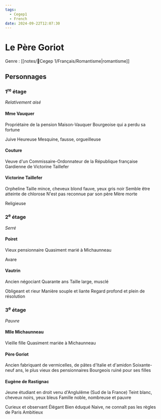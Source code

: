 ```yaml
---
tags:
  - Cegep1
  - French
date: 2024-09-22T12:07:30
---
```


# Le Père Goriot

Genre : [[notes/📕Cegep 1/Français/Romantisme|romantisme]]

## Personnages

### 1<sup>re</sup> étage

*Relativement aisé*

#### Mme Vauquer

Propriétaire de la pension Maison-Vauquer
Bourgeoise qui a perdu sa fortune

Juive
Heureuse
Mesquine, fausse, orgueilleuse

#### Couture

Veuve d'un Commissaire-Ordonnateur de la République française
Gardienne de Victorine Taillefer

#### Victorine Taillefer

Orpheline
Taille mince, cheveux blond fauve, yeux gris noir
Semble être atteinte de chlorose
N'est pas reconnue par son père
Mère morte

Religieuse

### 2<sup>e</sup> étage

*Serré*

#### Poiret

Vieux pensionnaire
Quasiment marié à Michaunneau

Avare

#### Vautrin

Ancien négociant
Quarante ans
Taille large, musclé

Obligeant et rieur
Manière souple et liante
Regard profond et plein de résolution

### 3<sup>e</sup> étage

*Pauvre*

#### Mlle Michaunneau

Vieille fille
Quasiment mariée à Michaunneau

#### Père Goriot

Ancien fabriquant de vermicelles, de pâtes d'Italie et d'amidon
Soixante-neuf ans, le plus vieux des pensionnaires
Bourgeois ruiné pour ses filles

#### Eugène de Rastignac

Jeune étudiant en droit venu d'Anglulême (Sud de la France)
Teint blanc, cheveux noirs, yeux bleus
Famille noble, nombreuse et pauvre

Curieux et observant
Élégant
Bien éduqué
Naive, ne connaît pas les règles de Paris
Ambitieux